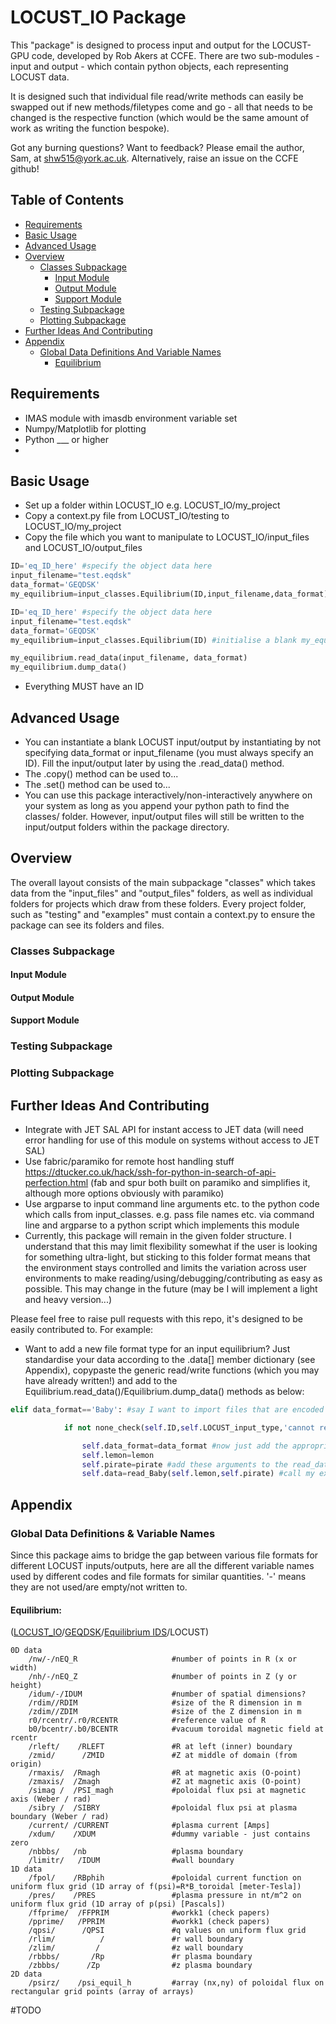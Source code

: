 # LOCUST_IO Package

This "package" is designed to process input and output for the LOCUST-GPU code, developed by Rob Akers at CCFE. There are two sub-modules - input and output - which contain python objects, each representing LOCUST data.

It is designed such that individual file read/write methods can easily be swapped out if new methods/filetypes come and go - all that needs to be changed is the respective function (which would be the same amount of work as writing the function bespoke).


Got any burning questions? Want to feedback? Please email the author, Sam, at shw515@york.ac.uk. Alternatively, raise an issue on the CCFE github!


Table of Contents
-----------------

* [Requirements](#requirements)
* [Basic Usage](#basic-usage)
* [Advanced Usage](#advanced-usage)
* [Overview](#overview)
	* [Classes Subpackage](#classes-subpackage)
		* [Input Module](#input-module)
		* [Output Module](#output-module)
	  	* [Support Module](#support-module)
	* [Testing Subpackage](#testing-subpackage)
	* [Plotting Subpackage](#plotting-subpackage)
* [Further Ideas And Contributing](#further-ideas-and-contributing)
* [Appendix](#appendix)
	* [Global Data Definitions And Variable Names](#global-data-definitions-and-variable-names)
		* [Equilibrium](#equilibrium)



## Requirements

* IMAS module with imasdb environment variable set
* Numpy/Matplotlib for plotting
* Python ___ or higher
*






## Basic Usage

* Set up a folder within LOCUST_IO e.g. LOCUST_IO/my_project
* Copy a context.py file from LOCUST_IO/testing to LOCUST_IO/my_project
* Copy the file which you want to manipulate to LOCUST_IO/input_files and LOCUST_IO/output_files


```python
ID='eq_ID_here' #specify the object data here
input_filename="test.eqdsk"
data_format='GEQDSK'
my_equilibrium=input_classes.Equilibrium(ID,input_filename,data_format) #my_equilibrium now holds all the data in one object
```

```python
ID='eq_ID_here' #specify the object data here
input_filename="test.eqdsk"
data_format='GEQDSK'
my_equilibrium=input_classes.Equilibrium(ID) #initialise a blank my_equilibrium

my_equilibrium.read_data(input_filename, data_format)
my_equilibrium.dump_data()
```

* Everything MUST have an ID









## Advanced Usage

* You can instantiate a blank LOCUST input/output by instantiating by not specifying data_format or input_filename (you must always specify an ID). Fill the input/output later by using the .read_data() method. 
* The .copy() method can be used to...
* The .set() method can be used to...
* You can use this package interactively/non-interactively anywhere on your system as long as you append your python path to find the classes/ folder. However, input/output files will still be written to the input/output folders within the package directory.











## Overview

The overall layout consists of the main subpackage "classes" which takes data from the "input_files" and "output_files" folders, as well as individual folders for projects which draw from these folders. Every project folder, such as "testing" and "examples" must contain a context.py to ensure the package can see its folders and files. 

### Classes Subpackage

#### Input Module

#### Output Module

#### Support Module


### Testing Subpackage

### Plotting Subpackage




## Further Ideas And Contributing


* Integrate with JET SAL API for instant access to JET data (will need error handling for use of this module on systems without access to JET SAL)
* Use fabric/paramiko for remote host handling stuff https://dtucker.co.uk/hack/ssh-for-python-in-search-of-api-perfection.html (fab and spur both built on paramiko and simplifies it, although more options obviously with paramiko)
* Use argparse to input command line arguments etc. to the python code which calls from input_classes. e.g. pass file names etc. via command line and argparse to a python script which implements this module
* Currently, this package will remain in the given folder structure. I understand that this may limit flexibility somewhat if the user is looking for something ultra-light, but sticking to this folder format means that the environment stays controlled and limits the variation across user environments to make reading/using/debugging/contributing as easy as possible. This may change in the future (may be I will implement a light and heavy version...)


Please feel free to raise pull requests with this repo, it's designed to be easily contributed to. For example:

* Want to add a new file format type for an input equilibrium? Just standardise your data according to the .data[] member dictionary (see Appendix), copypaste the generic read/write functions (which you may have already written!) and add to the Equilibrium.read_data()/Equilibrium.dump_data() methods as below:

```python
elif data_format=='Baby': #say I want to import files that are encoded in the well-known Baby format, which requires a input_lemon and a pirate_tag

            if not none_check(self.ID,self.LOCUST_input_type,'cannot read_data from Baby format - lemon and pirate required\n',input_lemon,pirate_tag) #include a safety check 

                self.data_format=data_format #now just add the appropriate member data 
                self.lemon=lemon
                self.pirate=pirate #add these arguments to the read_data() argument list too
                self.data=read_Baby(self.lemon,self.pirate) #call my external read_Baby function
```





## Appendix


### Global Data Definitions & Variable Names

Since this package aims to bridge the gap between various file formats for different LOCUST inputs/outputs, here are all the different variable names used by different codes and file formats for similar quantities. '-' means they are not used/are empty/not written to.

#### Equilibrium:

([LOCUST_IO](https://github.com/armoured-moose/LOCUST_IO)/[GEQDSK](http://nstx.pppl.gov/nstx/Software/Applications/a-g-file-variables.txt)/[Equilibrium IDS](https://portal.iter.org/departments/POP/CM/IMDesign/Data%20Model/CI/imas-3.7.3/equilibrium.html)/LOCUST)

    0D data
        /nw/-/nEQ_R            			#number of points in R (x or width)
        /nh/-/nEQ_Z            			#number of points in Z (y or height)
        /idum/-/IDUM          			#number of spatial dimensions?
        /rdim//RDIM         			#size of the R dimension in m
        /zdim//ZDIM         			#size of the Z dimension in m
        r0/rcentr/.r0/RCENTR      		#reference value of R
        b0/bcentr/.b0/BCENTR     		#vacuum toroidal magnetic field at rcentr
        /rleft/    /RLEFT     			#R at left (inner) boundary
        /zmid/      /ZMID    			#Z at middle of domain (from origin)
        /rmaxis/  /Rmagh      			#R at magnetic axis (O-point)
        /zmaxis/  /Zmagh      			#Z at magnetic axis (O-point)
        /simag /  /PSI_magh      		#poloidal flux psi at magnetic axis (Weber / rad)
        /sibry /  /SIBRY      			#poloidal flux psi at plasma boundary (Weber / rad)
        /current/ /CURRENT      		#plasma current [Amps]   
        /xdum/    /XDUM      			#dummy variable - just contains zero
        /nbbbs/   /nb      				#plasma boundary
        /limitr/   /IDUM     			#wall boundary
    1D data
        /fpol/    /RBphih      			#poloidal current function on uniform flux grid (1D array of f(psi)=R*B_toroidal [meter-Tesla])
        /pres/    /PRES      			#plasma pressure in nt/m^2 on uniform flux grid (1D array of p(psi) [Pascals])
        /ffprime/  /FFPRIM     			#workk1 (check papers)
        /pprime/   /PPRIM     			#workk1 (check papers)
        /qpsi/      /QPSI    			#q values on uniform flux grid
        /rlim/          /				#r wall boundary
        /zlim/         / 				#z wall boundary
        /rbbbs/       /Rp  				#r plasma boundary
        /zbbbs/      /Zp   				#z plasma boundary
    2D data
        /psirz/    /psi_equil_h     	#array (nx,ny) of poloidal flux on rectangular grid points (array of arrays)   


#TODO


